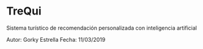 # TreQui
Sistema turístico de recomendación personalizada con inteligencia artificial 

Autor: Gorky Estrella
Fecha: 11/03/2019
